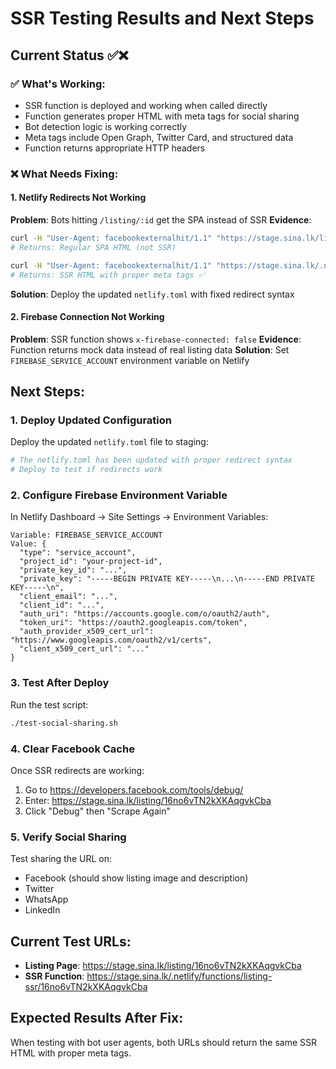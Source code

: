# SSR Testing Results and Next Steps

## Current Status ✅❌

### ✅ What's Working:
- SSR function is deployed and working when called directly
- Function generates proper HTML with meta tags for social sharing
- Bot detection logic is working correctly  
- Meta tags include Open Graph, Twitter Card, and structured data
- Function returns appropriate HTTP headers

### ❌ What Needs Fixing:

#### 1. Netlify Redirects Not Working
**Problem**: Bots hitting `/listing/:id` get the SPA instead of SSR
**Evidence**: 
```bash
curl -H "User-Agent: facebookexternalhit/1.1" "https://stage.sina.lk/listing/16no6vTN2kXKAqgvkCba"
# Returns: Regular SPA HTML (not SSR)

curl -H "User-Agent: facebookexternalhit/1.1" "https://stage.sina.lk/.netlify/functions/listing-ssr/16no6vTN2kXKAqgvkCba"  
# Returns: SSR HTML with proper meta tags ✅
```

**Solution**: Deploy the updated `netlify.toml` with fixed redirect syntax

#### 2. Firebase Connection Not Working  
**Problem**: SSR function shows `x-firebase-connected: false`
**Evidence**: Function returns mock data instead of real listing data
**Solution**: Set `FIREBASE_SERVICE_ACCOUNT` environment variable on Netlify

## Next Steps:

### 1. Deploy Updated Configuration
Deploy the updated `netlify.toml` file to staging:
```bash
# The netlify.toml has been updated with proper redirect syntax
# Deploy to test if redirects work
```

### 2. Configure Firebase Environment Variable
In Netlify Dashboard → Site Settings → Environment Variables:
```
Variable: FIREBASE_SERVICE_ACCOUNT
Value: {
  "type": "service_account",
  "project_id": "your-project-id",
  "private_key_id": "...",
  "private_key": "-----BEGIN PRIVATE KEY-----\n...\n-----END PRIVATE KEY-----\n",
  "client_email": "...",
  "client_id": "...",
  "auth_uri": "https://accounts.google.com/o/oauth2/auth",
  "token_uri": "https://oauth2.googleapis.com/token",
  "auth_provider_x509_cert_url": "https://www.googleapis.com/oauth2/v1/certs",
  "client_x509_cert_url": "..."
}
```

### 3. Test After Deploy
Run the test script:
```bash
./test-social-sharing.sh
```

### 4. Clear Facebook Cache
Once SSR redirects are working:
1. Go to https://developers.facebook.com/tools/debug/
2. Enter: https://stage.sina.lk/listing/16no6vTN2kXKAqgvkCba
3. Click "Debug" then "Scrape Again"

### 5. Verify Social Sharing
Test sharing the URL on:
- Facebook (should show listing image and description)
- Twitter 
- WhatsApp
- LinkedIn

## Current Test URLs:
- **Listing Page**: https://stage.sina.lk/listing/16no6vTN2kXKAqgvkCba
- **SSR Function**: https://stage.sina.lk/.netlify/functions/listing-ssr/16no6vTN2kXKAqgvkCba

## Expected Results After Fix:
When testing with bot user agents, both URLs should return the same SSR HTML with proper meta tags.

